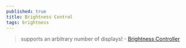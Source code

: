 ```yaml
---
published: true
title: Brightness Control
tags: brightness
---
```

> supports an arbitrary number of displays! - [Brightness Controller](https://github.com/lordamit/Brightness)
